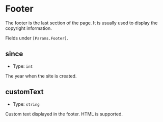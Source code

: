 # Footer

The footer is the last section of the page. It is usually used to display the copyright information.

Fields under `[Params.Footer]`.

## since

- Type: `int`

The year when the site is created.

## customText

- Type: `string`

Custom text displayed in the footer. HTML is supported.